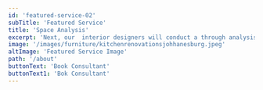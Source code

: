 ```yaml
---
id: 'featured-service-02'
subTitle: 'Featured Service'
title: 'Space Analysis'
excerpt: 'Next, our  interior designers will conduct a through analysis of your lounge and bedroom areas .We will take measurements , consider the exsistingarchitecture, and evaluate the natural lighting to make informed decisions during the design process '
image: '/images/furniture/kitchenrenovationsjohhanesburg.jpeg'
altImage: 'Featured Service Image'
path: '/about'
buttonText: 'Book Consultant'
buttonText1: 'Bok Consultant'
---
```

